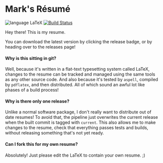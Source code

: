 Mark's Résumé
======
![language LaTeX](https://img.shields.io/badge/language-LaTeX-lightgrey.svg?longCache=true&style=flat)
[![Build Status](https://travis-ci.org/MurphyMarkW/resume.svg?branch=current)](https://travis-ci.org/MurphyMarkW/resume)

Hey there! This is my resume.

You can download the latest version by clicking the release badge, or by heading over to the releases page!

#### Why is this sitting in git?
Well, because it's written in a flat-text typesetting system called LaTeX, changes to the resume can be tracked and managed using the same tools as any other source code.
And also because it's tested by `aspell`, compiled by `pdflatex`, and then distributed.
All of which sound an awful lot like phases of a build process!

#### Why is there only one release?
Unlike a normal software package, I don't really want to distribute out of date resumes! To avoid that, the pipeline just overwrites the current release when the built commit is tagged with `current`.
This also allows me to make changes to the resume, check that everything passes tests and builds, without releasing something that's not yet ready.

#### Can I fork this for my own resume?
Absolutely! Just please edit the LaTeX to contain your own resume. ;)
